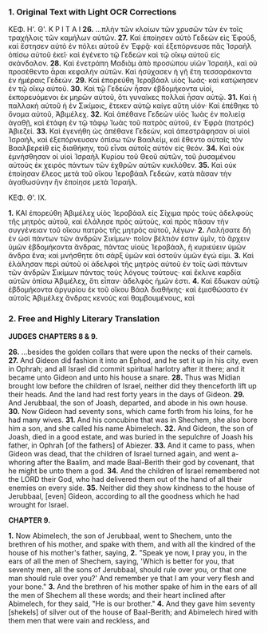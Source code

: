 ### 1. Original Text with Light OCR Corrections

ΚΕΦ. Η'. Θ'. Κ Ρ Ι Τ Α Ι
**26.** ...πλὴν τῶν κλοίων τῶν χρυσῶν τῶν ἐν τοῖς τραχήλοις τῶν καμήλων αὐτῶν.
**27.** Καὶ ἐποίησεν αὐτὸ Γεδεὼν εἰς Ἐφούδ, καὶ ἔστησεν αὐτὸ ἐν πόλει αὐτοῦ ἐν Ἐφρᾷ· καὶ ἐξεπόρνευσε πᾶς Ἰσραὴλ ὀπίσω αὐτοῦ ἐκεῖ· καὶ ἐγένετο τῷ Γεδεὼν καὶ τῷ οἴκῳ αὐτοῦ εἰς σκάνδαλον.
**28.** Καὶ ἐνετράπη Μαδιὰμ ἀπὸ προσώπου υἱῶν Ἰσραὴλ, καὶ οὐ προσέθεντο ἆραι κεφαλὴν αὐτῶν. Καὶ ἡσύχασεν ἡ γῆ ἔτη τεσσαράκοντα ἐν ἡμέραις Γεδεών.
**29.** Καὶ ἐπορεύθη Ἱεροβάαλ υἱὸς Ἰωάς· καὶ κατῴκησεν ἐν τῷ οἴκῳ αὐτοῦ.
**30.** Καὶ τῷ Γεδεὼν ἦσαν ἑβδομήκοντα υἱοὶ, ἐκπορευόμενοι ἐκ μηρῶν αὐτοῦ, ὅτι γυναῖκες πολλαὶ ἦσαν αὐτῷ.
**31.** Καὶ ἡ παλλακὴ αὐτοῦ ἡ ἐν Σικίμοις, ἔτεκεν αὐτῷ καίγε αὕτη υἱόν· Καὶ ἐπέθηκε τὸ ὄνομα αὐτοῦ, Ἀβιμέλεχ.
**32.** Καὶ ἀπέθανε Γεδεὼν υἱὸς Ἰωὰς ἐν πολιείᾳ ἀγαθῇ, καὶ ἐτάφη ἐν τῷ τάφῳ Ἰωὰς τοῦ πατρὸς αὐτοῦ, ἐν Ἐφρὰ (πατρός) Ἀβιεζεί.
**33.** Καὶ ἐγενήθη ὡς ἀπέθανε Γεδεὼν, καὶ ἀπεστράφησαν οἱ υἱοὶ Ἰσραὴλ, καὶ ἐξεπόρνευσαν ὀπίσω τῶν Βααλείμ, καὶ ἔθεντο αὑταῖς τὸν Βααλβερεὶθ εἰς διαθήκην, τοῦ εἶναι αὐτοῖς αὐτὸν εἰς θεόν.
**34.** Καὶ οὐκ ἐμνήσθησαν οἱ υἱοὶ Ἰσραὴλ Κυρίου τοῦ Θεοῦ αὐτῶν, τοῦ ῥυσαμένου αὐτοὺς ἐκ χειρὸς πάντων τῶν ἐχθρῶν αὐτῶν κυκλόθεν.
**35.** Καὶ οὐκ ἐποίησαν ἔλεος μετὰ τοῦ οἴκου Ἱεροβάαλ Γεδεών, κατὰ πᾶσαν τὴν ἀγαθωσύνην ἣν ἐποίησε μετὰ Ἰσραήλ.

ΚΕΦ. Θ'. ΙΧ.

**1.** ΚΑΙ ἐπορεύθη Ἀβιμέλεχ υἱὸς Ἱεροβάαλ εἰς Σίχιμα πρὸς τοὺς ἀδελφοὺς τῆς μητρὸς αὐτοῦ, καὶ ἐλάλησε πρὸς αὐτοὺς, καὶ πρὸς πᾶσαν τὴν συγγένειαν τοῦ οἴκου πατρὸς τῆς μητρὸς αὐτοῦ, λέγων·
**2.** Λαλήσατε δὴ ἐν ὡσὶ πάντων τῶν ἀνδρῶν Σικίμων· ποῖον βέλτιόν ἐστιν ὑμῖν, τὸ ἄρχειν ὑμῶν ἑβδομήκοντα ἄνδρας, πάντας υἱοὺς Ἱεροβάαλ, ἢ κυριεύειν ὑμῶν ἄνδρα ἕνα; καὶ μνήσθητε ὅτι σάρξ ὑμῶν καὶ ὀστοῦν ὑμῶν ἐγώ εἰμι.
**3.** Καὶ ἐλάλησαν περὶ αὐτοῦ οἱ ἀδελφοὶ τῆς μητρὸς αὐτοῦ ἐν τοῖς ὠσὶ πάντων τῶν ἀνδρῶν Σικίμων πάντας τοὺς λόγους τούτους· καὶ ἔκλινε καρδία αὐτῶν ὀπίσω Ἀβιμέλεχ, ὅτι εἶπαν· ἀδελφὸς ἡμῶν ἐστι.
**4.** Καὶ ἔδωκαν αὐτῷ ἑβδομήκοντα ἀργυρίου ἐκ τοῦ οἴκου Βάαλ διαθήκης· καὶ ἐμισθώσατο ἐν αὑτοῖς Ἀβιμέλεχ ἄνδρας κενοὺς καὶ θαμβουμένους, καὶ

### 2. Free and Highly Literary Translation

**JUDGES**
**CHAPTERS 8 & 9.**

**26.** ...besides the golden collars that were upon the necks of their camels.
**27.** And Gideon did fashion it into an Ephod, and he set it up in his city, even in Ophrah; and all Israel did commit spiritual harlotry after it there; and it became unto Gideon and unto his house a snare.
**28.** Thus was Midian brought low before the children of Israel, neither did they thenceforth lift up their heads. And the land had rest forty years in the days of Gideon.
**29.** And Jerubbaal, the son of Joash, departed, and abode in his own house.
**30.** Now Gideon had seventy sons, which came forth from his loins, for he had many wives.
**31.** And his concubine that was in Shechem, she also bore him a son, and she called his name Abimelech.
**32.** And Gideon, the son of Joash, died in a good estate, and was buried in the sepulchre of Joash his father, in Ophrah [of the fathers] of Abiezer.
**33.** And it came to pass, when Gideon was dead, that the children of Israel turned again, and went a-whoring after the Baalim, and made Baal-Berith their god by covenant, that he might be unto them a god.
**34.** And the children of Israel remembered not the LORD their God, who had delivered them out of the hand of all their enemies on every side.
**35.** Neither did they show kindness to the house of Jerubbaal, [even] Gideon, according to all the goodness which he had wrought for Israel.

**CHAPTER 9.**

**1.** Now Abimelech, the son of Jerubbaal, went to Shechem, unto the brethren of his mother, and spake with them, and with all the kindred of the house of his mother's father, saying,
**2.** "Speak ye now, I pray you, in the ears of all the men of Shechem, saying, 'Which is better for you, that seventy men, all the sons of Jerubbaal, should rule over you, or that one man should rule over you?' And remember ye that I am your very flesh and your bone."
**3.** And the brethren of his mother spake of him in the ears of all the men of Shechem all these words; and their heart inclined after Abimelech, for they said, "He is our brother."
**4.** And they gave him seventy [shekels] of silver out of the house of Baal-Berith; and Abimelech hired with them men that were vain and reckless, and